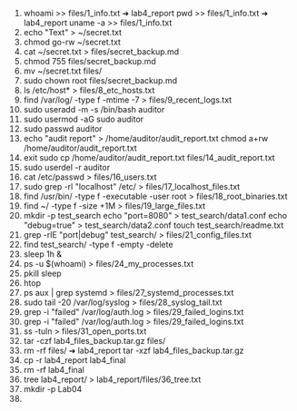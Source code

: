 1. whoami >> files/1_info.txt
➜  lab4_report pwd >> files/1_info.txt
➜  lab4_report uname -a >> files/1_info.txt 
2. echo "Text" > ~/secret.txt
3. chmod go-rw ~/secret.txt
4. cat ~/secret.txt > files/secret_backup.md
5. chmod 755 files/secret_backup.md
6. mv ~/secret.txt files/
7. sudo chown root files/secret_backup.md
8. ls /etc/host* > files/8_etc_hosts.txt
9. find /var/log/ -type f -mtime -7 > files/9_recent_logs.txt
10. sudo useradd -m -s /bin/bash auditor
11. sudo usermod -aG sudo auditor
12. sudo passwd auditor
13. echo "audit report" > /home/auditor/audit_report.txt
chmod a+rw /home/auditor/audit_report.txt
14. exit
sudo cp /home/auditor/audit_report.txt files/14_audit_report.txt
15. sudo userdel -r auditor
16. cat /etc/passwd > files/16_users.txt
17. sudo grep -rl "localhost" /etc/ > files/17_localhost_files.txt
18. find /usr/bin/ -type f -executable -user root > files/18_root_binaries.txt
19. find ~/ -type f -size +1M > files/19_large_files.txt
20. mkdir -p test_search
echo "port=8080" > test_search/data1.conf
echo "debug=true" > test_search/data2.conf
touch test_search/readme.txt
21. grep -rlE "port|debug" test_search/ > files/21_config_files.txt
22. find test_search/ -type f -empty -delete 
23. sleep 1h &
24. ps -u $(whoami) > files/24_my_processes.txt
25. pkill sleep
26. htop
27. ps aux | grep systemd > files/27_systemd_processes.txt
28. sudo tail -20 /var/log/syslog > files/28_syslog_tail.txt
29. grep -i "failed" /var/log/auth.log > files/29_failed_logins.txt
30. grep -i "failed" /var/log/auth.log > files/29_failed_logins.txt
31. ss -tuln > files/31_open_ports.txt
32. tar -czf lab4_files_backup.tar.gz files/
33. rm -rf files/
➜  lab4_report tar -xzf lab4_files_backup.tar.gz 
34. cp -r lab4_report lab4_final
35. rm -rf lab4_final
36. tree lab4_report/ > lab4_report/files/36_tree.txt
37. mkdir -p Lab04
38. 
